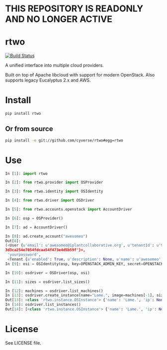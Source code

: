 # THIS REPOSITORY IS READONLY AND NO LONGER ACTIVE

rtwo
====

[![Build Status](https://travis-ci.org/cyverse/rtwo.svg?branch=master)](https://travis-ci.org/cyverse/rtwo)

A unified interface into multiple cloud providers.

Built on top of Apache libcloud with support for modern OpenStack. Also supports legacy Eucalyptus 2.x and AWS.

# Install #

```bash
pip install rtwo
```

## Or from source ##

```bash
pip install -e git://github.com/cyverse/rtwo#egg=rtwo
```

# Use #
```python
In [1]: import rtwo

In [2]: from rtwo.provider import OSProvider

In [3]: from rtwo.identity import OSIdentity

In [4]: from rtwo.driver import OSDriver

In [5]: from rtwo.accounts.openstack import AccountDriver

In [6]: osp = OSProvider()

In [7]: ad = AccountDriver()

In [8]: ad.create_account("awesomeo")
Out[8]: 
(<User {u'email': u'awesomeo@iplantcollaborative.org', u'tenantId': u'97dfaaebb0d943baa0cfa7cbd3bf24d5', u'enabled': True, u'name': u'awesomeo', u'id': u'
3d3ca254e7054fdcaa54f473e4d5b59f'}>,
 'yourpassword',
 <Tenant {u'enabled': True, u'description': None, u'name': u'awesomeo', u'id': u'97dfaaebb0d943baa0cfa7cbd3bf24d5'}>)
In [9]: osi = OSIdentity(osp, key=OPENSTACK_ADMIN_KEY, secret=OPENSTACK_ADMIN_SECRET, user="awesomeo", auth_url="http://openstack-server.org:port/v2.0", password=ad.hashpass("awesomeo"), region_name="ValhallaRegion", ex_tenant_name="awesomeo", username="awesomeo")

In [19]: osdriver = OSDriver(osp, osi)

In [11]: sizes = osdriver.list_sizes()

In [12]: machines = osdriver.list_machines()
In [13]: osdriver.create_instance(name="Lame.", image=machines[-1], size=sizes[1])
Out[13]: <class 'rtwo.instance.OSInstance'> {'name': 'Lame.', 'ip': None, 'machine': {'alias': '7819f88b-b335-449d-b17f-ed3af350c918', 'provider': 'OpenStack', 'id': '7819f88b-b335-449d-b17f-ed3af350c918', 'name': 'Ubuntu 12.04 NoGui 4GB 64-bit bare'}, 'alias': '2b3a1021-aaed-439f-a6b6-5e6f1a9d1fd5', 'provider': 'OpenStack', 'id': '2b3a1021-aaed-439f-a6b6-5e6f1a9d1fd5', 'size': {'alias': '2', 'bandwidth': None, 'disk': 10, 'name': 'm1.small', 'price': 0.0, 'ram': 2048, 'id': 'm1.small', 'cpu': 1}}
In [14]: osdriver.list_instances()
Out[14]: [<class 'rtwo.instance.OSInstance'> {'name': 'Lame.', 'ip': None, 'machine': {'alias': '7819f88b-b335-449d-b17f-ed3af350c918', 'provider': 'OpenStack', 'id': '7819f88b-b335-449d-b17f-ed3af350c918', 'name': 'Ubuntu 12.04 NoGui 4GB 64-bit bare'}, 'alias': '2b3a1021-aaed-439f-a6b6-5e6f1a9d1fd5', 'provider': 'OpenStack', 'id': '2b3a1021-aaed-439f-a6b6-5e6f1a9d1fd5', 'size': {'alias': '2', 'bandwidth': None, 'disk': 10, 'name': 'm1.small', 'price': 0.0, 'ram': 2048, 'id': 'm1.small', 'cpu': 1}}]
```

# License

See LICENSE file.

